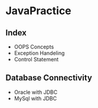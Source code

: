 # JavaPractice
## Index
- OOPS Concepts
- Exception Handeling
- Control Statement

## Database Connectivity
- Oracle with JDBC
- MySql with JDBC
